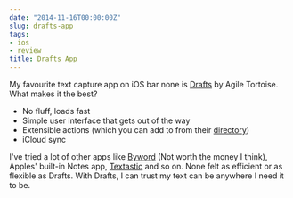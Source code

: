 ```yaml
---
date: "2014-11-16T00:00:00Z"
slug: drafts-app
tags:
- ios
- review
title: Drafts App
---
```


My favourite text capture app on iOS bar none is [Drafts][] by Agile Tortoise. What makes it the best?

* No fluff, loads fast 
* Simple user interface that gets out of the way
* Extensible actions (which you can add to from their [directory][])
* iCloud sync

I've tried a lot of other apps like [Byword][] (Not worth the money I think), Apples' built-in Notes app, [Textastic][] and so on. None felt as efficient or as flexible as Drafts. With Drafts, I can trust my text can be anywhere I need it to be.

[Drafts]: http://agiletortoise.com/drafts/
[directory]: http://drafts4-actions.agiletortoise.com
[Byword]: http://bywordapp.com/
[Textastic]: http://www.textasticapp.com/